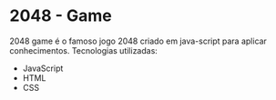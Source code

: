 # 2048 - Game

2048 game é o famoso jogo 2048 criado em java-script para aplicar conhecimentos.
Tecnologias utilizadas:

  - JavaScript
  - HTML
  - CSS
